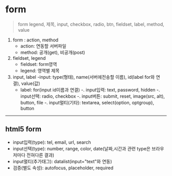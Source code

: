 # form
> form legend, 제목, input, checkbox, radio, btn, fieldset, label, method, value

1. form : action, method
	- action: 연동할 서버파일
	- method: 공개(get), 비공개(post)
2. fieldset, legend
	- fieldset: form영역
	- legend: 영역별 제목
3. input, label
	-input: type(형태), name(서버에전송할 이름), id(label for와 연결), value(값)
	- label: for(input id이름과 연결)
	-. input입력: text, password, hidden
	-. input선택: radio, checkbox
	-. input버튼: submit, reset, image(src, alt), button, file
	-. input멀티(기타): textarea, select(option, optgroup), button
___

## html5 form
- input입력(type): tel, email, url, search
- input선택(type): number, range, color, date(날짜,시간과 관련 type은 브라우저마다 전혀다른 결과)
- input멀티(추가태그): datalist(input="text"와 연동)
- 검증(별도 속성): autofocus, placeholder, required








